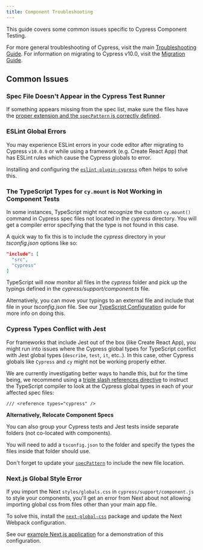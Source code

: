 ```yaml
---
title: Component Troubleshooting
---
```


<CtBetaAlert></CtBetaAlert>

This guide covers some common issues specific to Cypress Component Testing.

For more general troubleshooting of Cypress, visit the main
[Troubleshooting Guide](/guides/references/troubleshooting). For information on
migrating to Cypress v10.0, visit the
[Migration Guide](/guides/references/migration-guide#Migrating-to-Cypress-version-10-0).

## Common Issues

### Spec File Doesn't Appear in the Cypress Test Runner

If something appears missing from the spec list, make sure the files have the
[proper extension and the `specPattern` is correctly defined](/guides/component-testing/component-framework-configuration#Spec-Pattern-for-Component-Tests).

### ESLint Global Errors

You may experience ESLint errors in your code editor after migrating to Cypress
`v10.0.0` or while using a framework (e.g. Create React App) that has ESLint
rules which cause the Cypress globals to error.

Installing and configuring the
[`eslint-plugin-cypress`](https://www.npmjs.com/package/eslint-plugin-cypress)
often helps to solve this.

### The TypeScript Types for `cy.mount` is Not Working in Component Tests

In some instances, TypeScript might not recognize the custom `cy.mount()`
command in Cypress spec files not located in the _cypress_ directory. You will
get a compiler error specifying that the type is not found in this case.

A quick way to fix this is to include the _cypress_ directory in your
_tsconfig.json_ options like so:

```json
"include": [
  "src",
  "cypress"
]
```

TypeScript will now monitor all files in the _cypress_ folder and pick up the
typings defined in the _cypress/support/component.ts_ file.

Alternatively, you can move your typings to an external file and include that
file in your _tsconfig.json_ file. See our
[TypeScript Configuration](guides/tooling/typescript-support#Using-an-External-Typings-File)
guide for more info on doing this.

### Cypress Types Conflict with Jest

For frameworks that include Jest out of the box (like Create React App), you
might run into issues where the Cypress global types for TypeScript conflict
with Jest global types (`describe`, `test`, `it`, etc..). In this case, other
Cypress globals like `Cypress` and `cy` might not be working properly either.

We are currently investigating better ways to handle this, but for the time
being, we recommend using a
[triple slash references directive](https://www.typescriptlang.org/docs/handbook/triple-slash-directives.html#-reference-types-)
to instruct the TypeScript compiler to look at the Cypress global types in each
of your affected spec files:

```
/// <reference types="cypress" />
```

<!--
Some frameworks or libraries are strongly opinionated about TypeScript
configuration. For example, Create React App assumes the root level
`tsconfig.json` is the source of truth for compiling your application. CRA comes
with Jest integrated, but does not support additional tsconfig files.

<Alert type="info">

**⚠️ There is currently an open CRA issue about this:**

- [Multiple TS compiler settings in CRA](https://github.com/facebook/create-react-app/issues/6023)
- [How this affects users of Cypress, Storybook, etc](https://github.com/facebook/create-react-app/issues/6023#issuecomment-1121363489)

</Alert>
-->

**Alternatively, Relocate Component Specs**

You can also group your Cypress tests and Jest tests inside separate folders
(not co-located with components).

You will need to add a `tsconfig.json` to the folder and specify the types the
files inside that folder should use.

Don't forget to update your
[`specPattern`](https://docs.cypress.io/guides/references/configuration#component)
to include the new file location.

### Next.js Global Style Error

If you import the Next `styles/globals.css` in `cypress/support/component.js` to
style your components, you'll get an error from Next about not allowing
importing global css from files other than your main app file.

To solve this, install the
[`next-global-css`](https://www.npmjs.com/package/next-global-css) package and
update the Next Webpack configuration.

<Alert type="info">

See our <Icon name="github"></Icon>
[example Next.js application](https://github.com/cypress-io/cypress-component-testing-apps/blob/v10-complete/react-next12-ts/next.config.js)
for a demonstration of this configuration.

</Alert>
